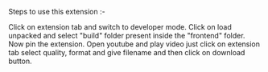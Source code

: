 Steps to use this extension :-

Click on extension tab and switch to developer mode.
Click on load unpacked and select "build" folder present inside the "frontend" folder.
Now pin the extension.
Open youtube and play video just click on extension tab select quality, format and give filename and then click on download button.

